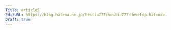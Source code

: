 ```yaml
---
Title: article5
EditURL: https://blog.hatena.ne.jp/hestia777/hestia777-develop.hatenablog.com/atom/entry/6802340630907664334
Draft: true
---
```


